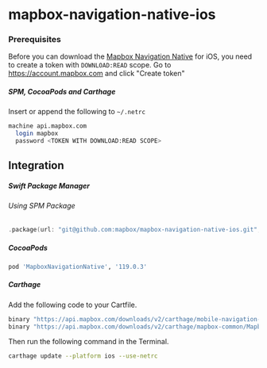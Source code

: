# mapbox-navigation-native-ios

### Prerequisites

Before you can download the [Mapbox Navigation Native](https://github.com/mapbox/mapbox-navigation-native) for iOS, you need to create a token with `DOWNLOAD:READ` scope.
Go to https://account.mapbox.com and click "Create token"

##### SPM, CocoaPods and Carthage
Insert or append the following to `~/.netrc`

```bash
machine api.mapbox.com
  login mapbox
  password <TOKEN WITH DOWNLOAD:READ SCOPE>
```

## Integration

##### Swift Package Manager

###### Using SPM Package

```swift
.package(url: "git@github.com:mapbox/mapbox-navigation-native-ios.git", from: "119.0.3"),
```

##### CocoaPods

```ruby
pod 'MapboxNavigationNative', '119.0.3'
```

##### Carthage

Add the following code to your Cartfile.

```bash
binary "https://api.mapbox.com/downloads/v2/carthage/mobile-navigation-native/MapboxNavigationNative.json" == 119.0.3
binary "https://api.mapbox.com/downloads/v2/carthage/mapbox-common/MapboxCommon-ios.json" == 23.1.0
```

Then run the following command in the Terminal.
```bash
carthage update --platform ios --use-netrc
```
